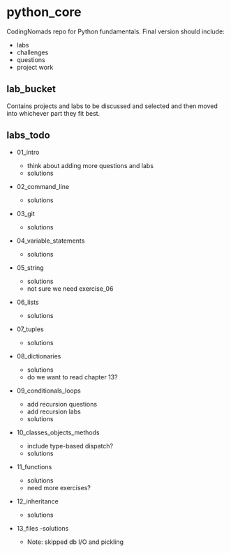 # python_core

CodingNomads repo for Python fundamentals. Final version should include:

- labs
- challenges
- questions
- project work

## lab_bucket
Contains projects and labs to be discussed and selected and then moved into whichever part they fit best.

## labs_todo

- 01_intro
    - think about adding more questions and labs
    - solutions

- 02_command_line
    - solutions

- 03_git
    - solutions

- 04_variable_statements
    - solutions

- 05_string
    - solutions
    - not sure we need exercise_06

- 06_lists
    - solutions

- 07_tuples
    - solutions

- 08_dictionaries
    - solutions
    - do we want to read chapter 13?

- 09_conditionals_loops
    - add recursion questions
    - add recursion labs
    - solutions

- 10_classes_objects_methods
    - include type-based dispatch?
    - solutions

- 11_functions
    - solutions
    - need more exercises?

- 12_inheritance
    - solutions

- 13_files
    -solutions
    - Note: skipped db I/O and pickling


